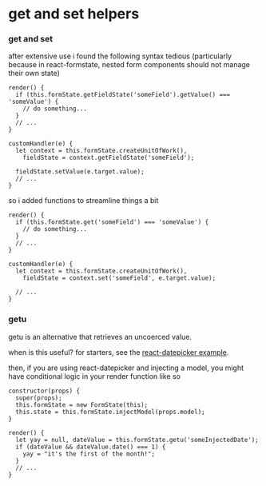 # get and set helpers

### get and set

after extensive use i found the following syntax tedious (particularly because in react-formstate, nested form components should not manage their own state)

```es6
render() {
  if (this.formState.getFieldState('someField').getValue() === 'someValue') {
    // do something...
  }
  // ...
}

customHandler(e) {
  let context = this.formState.createUnitOfWork(),
    fieldState = context.getFieldState('someField');

  fieldState.setValue(e.target.value);
  // ...
}
```

so i added functions to streamline things a bit

```es6
render() {
  if (this.formState.get('someField') === 'someValue') {
    // do something...
  }
  // ...
}

customHandler(e) {
  let context = this.formState.createUnitOfWork(),
    fieldState = context.set('someField', e.target.value);

  // ...
}
```

### getu

getu is an alternative that retrieves an uncoerced value.

when is this useful? for starters, see the [react-datepicker example](./datePickerExample.md).

then, if you are using react-datepicker and injecting a model, you might have conditional logic in your render function like so

```es6
constructor(props) {
  super(props);
  this.formState = new FormState(this);
  this.state = this.formState.injectModel(props.model);
}

render() {
  let yay = null, dateValue = this.formState.getu('someInjectedDate');
  if (dateValue && dateValue.date() === 1) {
    yay = "it's the first of the month!";
  }
  // ...
}
```
